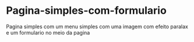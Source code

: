 # Pagina-simples-com-formulario
Pagina simples com um menu simples com uma imagem com efeito paralax e um formulario no meio da pagina
